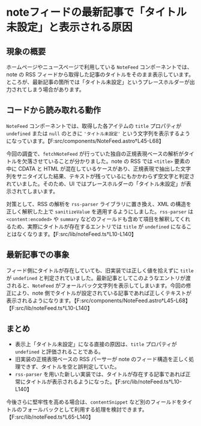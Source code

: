 # noteフィードの最新記事で「タイトル未設定」と表示される原因

## 現象の概要
ホームページやニュースページで利用している `NoteFeed` コンポーネントでは、note の RSS フィードから取得した記事のタイトルをそのまま表示しています。ところが、最新記事の箇所では「タイトル未設定」というプレースホルダーが出力されてしまう場合があります。

## コードから読み取れる動作
`NoteFeed` コンポーネントでは、取得した各アイテムの `title` プロパティが `undefined` または `null` のときに `'タイトル未設定'` という文字列を表示するようになっています。【F:src/components/NoteFeed.astro†L45-L68】

今回の調査で、`fetchNoteFeed` が行っていた独自の正規表現ベースの解析がタイトルを欠落させていることが分かりました。note の RSS では `<title>` 要素の中に CDATA と HTML が混在しているケースがあり、正規表現で抽出した文字列をサニタイズした結果、テキストが残っているにもかかわらず空文字と判定されていました。そのため、UI ではプレースホルダーの「タイトル未設定」が表示されてしまいます。

対策として、RSS の解析を `rss-parser` ライブラリに置き換え、XML の構造を正しく解釈した上で `sanitizeValue` を適用するようにしました。`rss-parser` は `<content:encoded>` や `summary` などのフィールドも含めて項目を解釈してくれるため、実際にタイトルが存在するエントリでは `title` が `undefined` になることはなくなります。【F:src/lib/noteFeed.ts†L10-L140】

## 最新記事での事象
フィード側にタイトルが存在していても、旧実装では正しく値を拾えずに `title` が `undefined` と判定されていました。最新記事としてこのようなエントリが渡されると、`NoteFeed` がフォールバック文字列を表示してしまいます。今回の修正により、note 側でタイトルが設定されている記事であれば正しくテキストが表示されるようになります。【F:src/components/NoteFeed.astro†L45-L68】【F:src/lib/noteFeed.ts†L10-L140】

## まとめ
- 表示上「タイトル未設定」になる直接の原因は、`title` プロパティが `undefined` と評価されることである。
- 旧実装の正規表現ベースの RSS パーサーが note のフィード構造を正しく処理できず、タイトルを空と誤判定していた。
- `rss-parser` を用いた新しい実装では、タイトルが存在する記事であれば正常にタイトルが表示されるようになった。【F:src/lib/noteFeed.ts†L10-L140】

今後さらに堅牢性を高める場合は、`contentSnippet` など別のフィールドをタイトルのフォールバックとして利用する処理を検討できます。【F:src/lib/noteFeed.ts†L65-L140】
